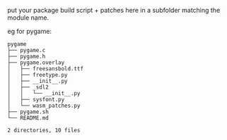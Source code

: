 put your package build script + patches here
in a subfolder matching the module name.

eg for pygame:
```
pygame
├── pygame.c
├── pygame.h
├── pygame.overlay
│   ├── freesansbold.ttf
│   ├── freetype.py
│   ├── __init__.py
│   ├── _sdl2
│   │   └── __init__.py
│   ├── sysfont.py
│   └── wasm_patches.py
├── pygame.sh
└── README.md

2 directories, 10 files
```


